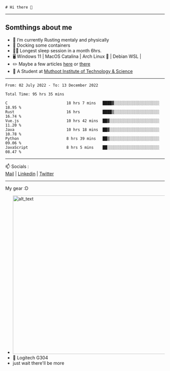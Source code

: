 ```
# Hi there 👋
```

---

## Somthings about me


- 🌱 I’m currently Rusting mentaly and physically
- 🐋 Docking some containers
- 😶‍🌫️ Longest sleep session in a month 6hrs.
- 🖥️ Windows 11 | MacOS Catalina | Arch Linux 🦩 | Debian WSL |
- ✏️ Maybe a few articles [here](https://medium.com/@advaithnarayanan8) or [there](https://medium.com/@advaithnarayanan8)
- 📑 A Student at [Muthoot Institute of Technology & Science](https://mgmits.ac.in/)



---

<!--START_SECTION:waka-->

```text
From: 02 July 2022 - To: 13 December 2022

Total Time: 95 hrs 35 mins

C                          18 hrs 7 mins   ████▓░░░░░░░░░░░░░░░░░░░░   18.95 %
Rust                       16 hrs          ████▒░░░░░░░░░░░░░░░░░░░░   16.74 %
Vue.js                     10 hrs 42 mins  ██▓░░░░░░░░░░░░░░░░░░░░░░   11.20 %
Java                       10 hrs 18 mins  ██▓░░░░░░░░░░░░░░░░░░░░░░   10.78 %
Python                     8 hrs 39 mins   ██▒░░░░░░░░░░░░░░░░░░░░░░   09.06 %
JavaScript                 8 hrs 5 mins    ██░░░░░░░░░░░░░░░░░░░░░░░   08.47 %
```

<!--END_SECTION:waka-->

---

📫 Socials :<br>
[Mail](mailto:advaithnarayanan8@gmail.com) | [Linkedin](https://www.linkedin.com/in/advaith-narayanan-a72152214/) | [Twitter](https://twitter.com/advaithnarayan)


--- 
My gear :D

- [<img alt="alt_text" width="500px" src="https://valid.x86.fr/cache/banner/xv24bv-6.png" />](https://valid.x86.fr/xv24bv)
- 🐁 Logitech G304
- just wait there'll be more
